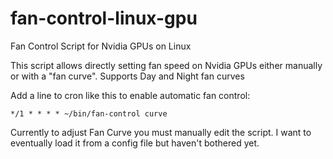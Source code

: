 # fan-control-linux-gpu
Fan Control Script for Nvidia GPUs on Linux

This script allows directly setting fan speed on Nvidia GPUs either manually or with a "fan curve".
Supports Day and Night fan curves

Add a line to cron like this to enable automatic fan control:

```
*/1 * * * *	~/bin/fan-control curve
```

Currently to adjust Fan Curve you must manually edit the script. 
I want to eventually load it from a config file but haven't bothered yet.
